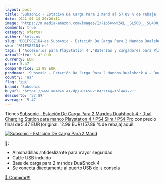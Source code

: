```yaml
---
layout: post
title: 'Subsonic - Estación De Carga Para 2 Mand al 57.89 % de rebaja'
date: 2021-06-18 20:20:51
image: 'https://m.media-amazon.com/images/I/51p5vvwC5OL._SL500_._SL400_.jpg'
comments: true
category: ofertas
author: 'tole.es'
slug: 'B01FS8Z1D4-es Subsonic - Estación De Carga Para 2 Mandos Dualshock 4 -...'
sku: 'B01FS8Z1D4-es'
tags: [ 'Accesorios para PlayStation 4','Baterías y cargadores para PlayStation 4','Cargadores para PlayStation 4','Hardware y juegos para PlayStation 4','Videojuegos','playstation','ps4','subsonic', ]
actualPrice: 5.47 EUR
currency: EUR
price: 5.47
comparePrice: 12.99 EUR
prodname: 'Subsonic - Estación De Carga Para 2 Mandos Dualshock 4 - Dual Charging Station para mando Playstation 4 / PS4 Slim / PS4 Pro'
country: 'es'
flag: '🇪🇸'
brand: 'Subsonic'
buyurl: 'https://www.amazon.es/dp/B01FS8Z1D4/?tag=tolees-21'
descuento: '57.89'
average: '5.47'
---
```


Tienes [Subsonic - Estación De Carga Para 2 Mandos Dualshock 4 - Dual Charging Station para mando Playstation 4 / PS4 Slim / PS4 Pro](https://www.amazon.es/dp/B01FS8Z1D4/?tag=tolees-21) con precio final de  5.47 EUR (original: 12.99 EUR) (57.89 %  de rebaja) aqui!

[![Subsonic - Estación De Carga Para 2 Mand](https://m.media-amazon.com/images/I/51p5vvwC5OL._SL500_._SL400_.jpg)](https://www.amazon.es/dp/B01FS8Z1D4/?tag=tolees-21)

🔎:

- Almohadillas antideslizante para mayor seguridad
- Cable USB incluido
- Base de carga para 2 mandos DualShock 4
- Se conecta directamente al puerto USB de la consola

[🛒 Comprar!!!](https://www.amazon.es/dp/B01FS8Z1D4/?tag=tolees-21)

